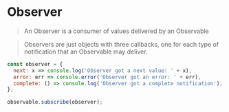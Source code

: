 # Observer
> An Observer is a consumer of values delivered by an Observable

> Observers are just objects with three callbacks, one for each type of notification that an Observable may deliver.
 
```js
const observer = {
  next: x => console.log('Observer got a next value: ' + x),
  error: err => console.error('Observer got an error: ' + err),
  complete: () => console.log('Observer got a complete notification'),
};
```

```js
observable.subscribe(observer);
```
